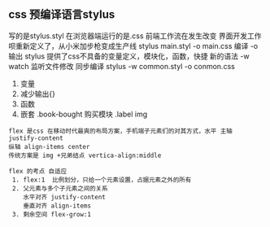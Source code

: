 ## css 预编译语言stylus
  写的是stylus.styl 在浏览器端运行的是.css
  前端工作流在发生改变
  界面开发工作呗重新定义了，从小米加步枪变成生产线
  stylus main.styl -o main.css
  编译 -o 输出
  stylus 提供了css不具备的变量定义，模块化，函数，快捷   新的语法
  -w  watch 监听文件修改 同步编译    stylus -w common.styl -o conmon.css

  1. 变量
  2. 减少输出{}
  3. 函数
  4. 嵌套
    .book-bought   购买模块
        .label
            img

    flex 是css 在移动时代最爽的布局方案，手机端子元素们的对其方式，水平 主轴 justify-content 
    纵轴 align-items center 
    传统方案是 img +兄弟结点 vertica-align:middle 

    flex 的考点 自适应
     1. flex:1  比例划分，只给一个元素设置，占据元素之外的所有
     2. 父元素与多个子元素之间的关系
        水平对齐 justify-content
        垂直对齐 align-items
     3. 剩余空间 flex-grow:1 
